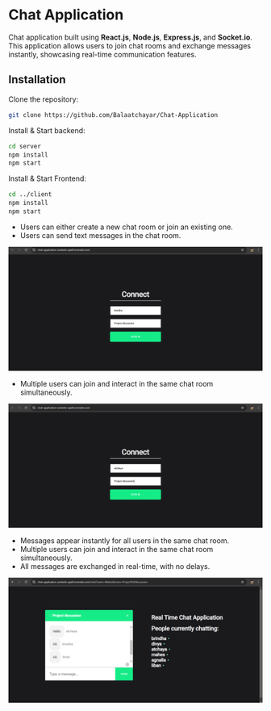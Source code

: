 # Chat Application

Chat application built using **React.js**, **Node.js**, **Express.js**, and **Socket.io**. This application allows users to join chat rooms and exchange messages instantly, showcasing real-time communication features.

## Installation

Clone the repository:
   ```bash
   git clone https://github.com/Balaatchayar/Chat-Application
   ```

Install & Start backend:
```bash
cd server
npm install
npm start
```
Install & Start Frontend:
```bash
cd ../client
npm install
npm start
```
- Users can either create a new chat room or join an existing one.
- Users can send text messages in the chat room.
  

![Project Screenshot](./client/src/icons/Screenshot3.png)

- Multiple users can join and interact in the same chat room simultaneously.
  
![Project Screenshot](./client/src/icons/Screenshot2.png)



- Messages appear instantly for all users in the same chat room.
- Multiple users can join and interact in the same chat room simultaneously.
- All messages are exchanged in real-time, with no delays.

  
  
![Project Screenshot](./client/src/icons/Screenshot1.png)

